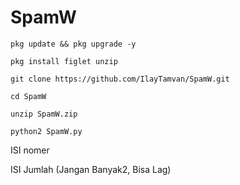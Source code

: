 # SpamW

```
pkg update && pkg upgrade -y

pkg install figlet unzip

git clone https://github.com/IlayTamvan/SpamW.git

cd SpamW

unzip SpamW.zip

python2 SpamW.py
```

ISI nomer

ISI Jumlah (Jangan Banyak2, Bisa Lag)
